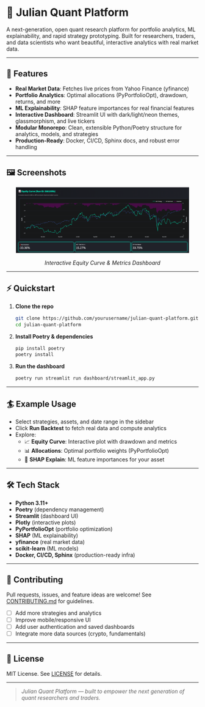 # 🧠 Julian Quant Platform

A next-generation, open quant research platform for portfolio analytics, ML explainability, and rapid strategy prototyping. Built for researchers, traders, and data scientists who want beautiful, interactive analytics with real market data.

---

## 🚀 Features

- **Real Market Data**: Fetches live prices from Yahoo Finance (yfinance)
- **Portfolio Analytics**: Optimal allocations (PyPortfolioOpt), drawdown, returns, and more
- **ML Explainability**: SHAP feature importances for real financial features
- **Interactive Dashboard**: Streamlit UI with dark/light/neon themes, glassmorphism, and live tickers
- **Modular Monorepo**: Clean, extensible Python/Poetry structure for analytics, models, and strategies
- **Production-Ready**: Docker, CI/CD, Sphinx docs, and robust error handling

---

## 🖼️ Screenshots

<p align="center">
  <img src="docs/screenshots/screenshot.png" alt="Equity Curve Dashboard Screenshot" width="90%"/>
</p>

<p align="center"><i>Interactive Equity Curve & Metrics Dashboard</i></p>

---

## ⚡ Quickstart

1. **Clone the repo**
   ```bash
   git clone https://github.com/yourusername/julian-quant-platform.git
   cd julian-quant-platform
   ```
2. **Install Poetry & dependencies**
   ```bash
   pip install poetry
   poetry install
   ```
3. **Run the dashboard**
   ```bash
   poetry run streamlit run dashboard/streamlit_app.py
   ```

---

## 🏄 Example Usage

- Select strategies, assets, and date range in the sidebar
- Click **Run Backtest** to fetch real data and compute analytics
- Explore:
  - 📈 **Equity Curve**: Interactive plot with drawdown and metrics
  - 📊 **Allocations**: Optimal portfolio weights (PyPortfolioOpt)
  - 🧬 **SHAP Explain**: ML feature importances for your asset

---

## 🛠️ Tech Stack

- **Python 3.11+**
- **Poetry** (dependency management)
- **Streamlit** (dashboard UI)
- **Plotly** (interactive plots)
- **PyPortfolioOpt** (portfolio optimization)
- **SHAP** (ML explainability)
- **yfinance** (real market data)
- **scikit-learn** (ML models)
- **Docker, CI/CD, Sphinx** (production-ready infra)

---

## 🤝 Contributing

Pull requests, issues, and feature ideas are welcome! See [CONTRIBUTING.md](CONTRIBUTING.md) for guidelines.

- [ ] Add more strategies and analytics
- [ ] Improve mobile/responsive UI
- [ ] Add user authentication and saved dashboards
- [ ] Integrate more data sources (crypto, fundamentals)

---

## 📜 License

MIT License. See [LICENSE](LICENSE) for details.

---

> _Julian Quant Platform — built to empower the next generation of quant researchers and traders._